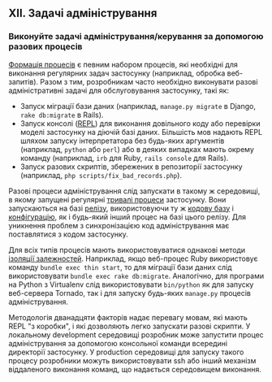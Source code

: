 ## XII. Задачі адміністрування
### Виконуйте задачі адміністрування/керування за допомогою разових процесів

[Формація процесів](./concurrency) є певним набором процесів, які необхідні для виконання регулярних задач застосунку (наприклад, обробка веб-запитів). Разом з тим, розробникам часто необхідно виконувати разові адміністративні задачі для обслуговування застосунку, такі як:

* Запуск міграції бази даних (наприклад, `manage.py migrate` в Django, `rake db:migrate` в Rails).
* Запуск консолі ([REPL](http://en.wikipedia.org/wiki/Read-eval-print_loop)) для виконання довільного коду або перевірки моделі застосунку на діючій базі даних. Більшість мов надають REPL шляхом запуску інтерпретатора без будь-яких аргументів (наприклад, `python` або `perl`) або в деяких випадках мають окрему команду (наприклад, `irb` для Ruby, `rails console` для Rails).
* Запуск разових скриптів, збережених в репозиторії застосунку (наприклад, `php scripts/fix_bad_records.php`).

Разові процеси адміністрування слід запускати в такому ж середовищі, в якому запущені регулярні [тривалі процеси](./processes) застосунку. Вони запускаються на базі [релізу](./build-release-run), використовуючи ту ж [кодову базу](./codebase) і [конфігурацію](./config), як і будь-який інший процес на базі цього релізу. Для уникнення проблем з синхронізацією код адміністрування має поставлятися з кодом застосунку.

Для всіх типів процесів мають використовуватися однакові методи [ізоляції залежностей](./dependencies). Наприклад, якщо веб-процес Ruby використовує команду `bundle exec thin start`, то для міграції бази даних слід використовувати `bundle exec rake db:migrate`. Аналогічно, для програми на Python з Virtualenv слід використовувати `bin/python` як для запуску веб-сервера Tornado, так і для запуску будь-яких `manage.py` процесів адміністрування.

Методологія дванадцяти факторів надає перевагу мовам, які мають REPL "з коробки", і які дозволяють легко запускати разові скрипти. У локальному development середовищі розробник може запустити процес адміністрування за допомогою консольної команди всередині директорії застосунку. У production середовищі для запуску такого процесу розробники можуть використовувати ssh або інший механізм віддаленого виконання команд, що надається середовищем виконання.